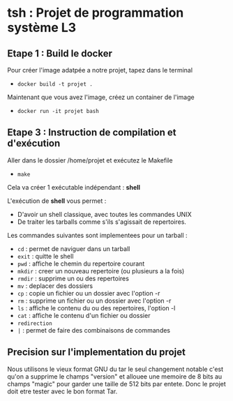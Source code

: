 tsh :  Projet de programmation système L3
==================

## Etape 1 : Build le docker

Pour créer l'image adatpée a notre projet, tapez dans le terminal

* `docker build -t projet .`

Maintenant que vous avez l'image, créez un container de l'image

* `docker run -it projet bash`

## Etape 3 : Instruction de compilation et d'exécution

Aller dans le dossier /home/projet et exécutez le Makefile

* `make`

Cela va créer 1 exécutable indépendant : **shell**

L'exécution de **shell** vous permet :

* D'avoir un shell classique, avec toutes les commandes UNIX
* De traiter les tarballs comme s'ils s'agissait de repertoires.

Les commandes suivantes sont implementees pour un tarball :

* `cd` : permet de naviguer dans un tarball
* `exit` : quitte le shell
* `pwd` : affiche le chemin du repertoire courant
* `mkdir` : creer un nouveau repertoire (ou plusieurs a la fois)
* `rmdir` : supprime un ou des repertoires
* `mv` : deplacer des dossiers
* `cp` : copie un fichier ou un dossier avec l'option -r
* `rm` : supprime un fichier ou un dossier avec l'option -r
* `ls` : affiche le contenu du ou des repertoires, l'option -l
* `cat` : affiche le contenu d'un fichier ou dossier
* `redirection`
* `|` : permet de faire des combinaisons de commandes

## Precision sur l'implementation du projet

Nous utilisons le vieux format GNU du tar le seul changement notable c'est qu'on a supprime le champs "version" et allouee une memoire de 8 bits au champs "magic" pour garder une taille de 512 bits par entete.
Donc le projet doit etre tester avec le bon format Tar.
